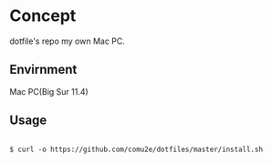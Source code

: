 # Concept
dotfile's repo my own Mac PC.

## Envirnment
Mac PC(Big Sur 11.4)

## Usage
```

$ curl -o https://github.com/comu2e/dotfiles/master/install.sh

```